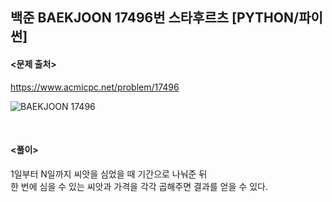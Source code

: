 ## 백준 BAEKJOON 17496번 스타후르츠 [PYTHON/파이썬]

#### <문제 출처><br>
https://www.acmicpc.net/problem/17496

![BAEKJOON 17496](https://blog.kakaocdn.net/dn/b4Fil5/btsDVogYbZ3/R5BLacMZPQLj3x8kx9Y2L0/img.png)

<br>

#### <풀이><br>

1일부터 N일까지 씨앗을 심었을 때 기간으로 나눠준 뒤  
한 번에 심을 수 있는 씨앗과 가격을 각각 곱해주면 결과를 얻을 수 있다.  